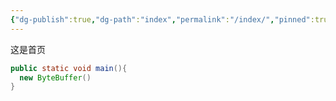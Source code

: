 ```yaml
---
{"dg-publish":true,"dg-path":"index","permalink":"/index/","pinned":true,"tags":["gardenEntry"],"noteIcon":"3","created":"2024-02-24T03:39:46.606+08:00","updated":"2024-02-24T14:06:32.287+08:00"}
---
```



这是首页

```java
public static void main(){
  new ByteBuffer()
}
```